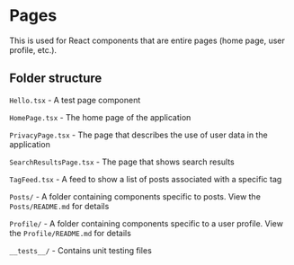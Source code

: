 # Pages

This is used for React components that are entire pages (home page, user profile, etc.).

## Folder structure

`Hello.tsx` - A test page component

`HomePage.tsx` - The home page of the application

`PrivacyPage.tsx` - The page that describes the use of user data in the application

`SearchResultsPage.tsx` - The page that shows search results

`TagFeed.tsx` - A feed to show a list of posts associated with a specific tag

`Posts/` - A folder containing components specific to posts. View the `Posts/README.md` for details

`Profile/` - A folder containing components specific to a user profile. View the `Profile/README.md` for details

`__tests__/` - Contains unit testing files
